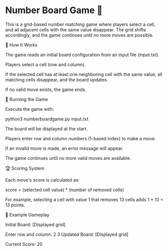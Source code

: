 # Number Board Game 🎲

This is a grid-based number matching game where players select a cell, and all adjacent cells with the same value disappear. The grid shifts accordingly, and the game continues until no more moves are possible.

📌 How It Works

The game reads an initial board configuration from an input file (input.txt).

Players select a cell (row and column).

If the selected cell has at least one neighboring cell with the same value, all matching cells disappear, and the board updates.

If no valid move exists, the game ends.

🚀 Running the Game

Execute the game with:

python3 numberboardgame.py input.txt

The board will be displayed at the start.

Players enter row and column numbers (1-based index) to make a move.

If an invalid move is made, an error message will appear.

The game continues until no more valid moves are available.

🏆 Scoring System

Each move's score is calculated as:

score = (selected cell value) * (number of removed cells)

For example, selecting a cell with value 1 that removes 13 cells adds 1 * 13 = 13 points.

📄 Example Gameplay

Initial Board:
[Displayed grid]

Enter row and column: 2 3
Updated Board:
[Displayed grid]

Current Score: 20

